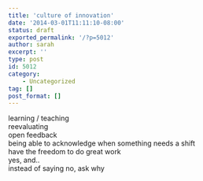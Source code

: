 ```yaml
---
title: 'culture of innovation'
date: '2014-03-01T11:11:10-08:00'
status: draft
exported_permalink: '/?p=5012'
author: sarah
excerpt: ''
type: post
id: 5012
category:
    - Uncategorized
tag: []
post_format: []
---
```

learning / teaching  
reevaluating  
open feedback  
being able to acknowledge when something needs a shift  
have the freedom to do great work  
yes, and..  
instead of saying no, ask why